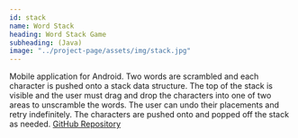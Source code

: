 ```yaml
---
id: stack
name: Word Stack
heading: Word Stack Game
subheading: (Java)
image: "../project-page/assets/img/stack.jpg"
---
```


Mobile application for Android. Two words are scrambled and each character is pushed onto a stack data structure. The top of the stack is visible and the user must drag and drop the characters into one of two areas to unscramble the words. The user can undo their placements and retry indefinitely. The characters are pushed onto and popped off the stack as needed. [GitHub Repository](https://github.com/Craig-ling/WordStack)
